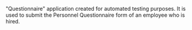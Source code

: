 "Questionnaire" application created for automated testing purposes. It is used to submit the Personnel Questionnaire form of an employee who is hired.
